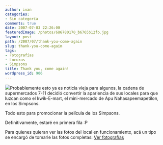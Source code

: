 ```yaml
---
author: ivan
categories:
- Sin categoría
comments: true
date: 2007-07-03 22:26:00
featuredImage: /photos/686780170_b6765b12fb.jpg
layout: post
path: /2007/07/thank-you-come-again
slug: thank-you-come-again
tags:
- Fotografías
- Locuras
- Simpsons
title: Thank you, come again!
wordpress_id: 906
---
```


[![](https://farm2.static.flickr.com/1006/686780170_b6765b12fb.jpg?v=0)](https://farm2.static.flickr.com/1006/686780170_b6765b12fb.jpg?v=0)Probablemente esto ya es noticia vieja para algunos, la cadena de supermercados 7-11 decidió convertir la apariencia de sus locales para que luzcan como el kwik-E-mart, el mini-mercado de Apu Nahasapeemapetilon, en los Simpsons.

Todo esto para promocionar la película de los Simpsons.

Definitivamente, estaré en primera fila :P

Para quienes quieran ver las fotos del local en funcionamiento, acá un tipo se encargó de tomarle las fotos completas:
[Ver fotografías](https://flickr.com/photos/rdr07/sets/72157600590001691/)